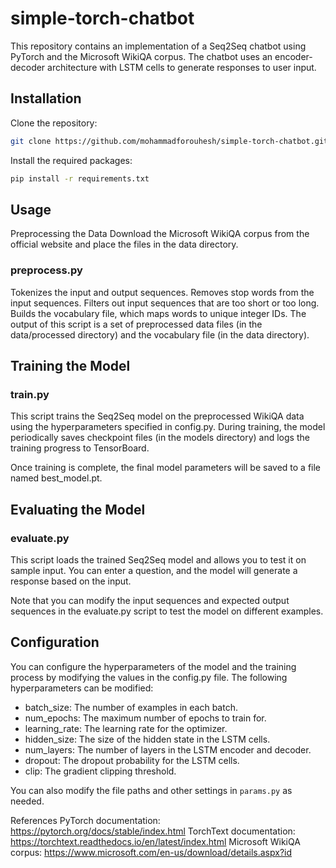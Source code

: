 # simple-torch-chatbot

This repository contains an implementation of a Seq2Seq chatbot using PyTorch and the Microsoft WikiQA corpus. The chatbot uses an encoder-decoder architecture with LSTM cells to generate responses to user input.

## Installation
Clone the repository:

```bash
git clone https://github.com/mohammadforouhesh/simple-torch-chatbot.git
```

Install the required packages:

```bash
pip install -r requirements.txt
```

## Usage
Preprocessing the Data
Download the Microsoft WikiQA corpus from the official website and place the files in the data directory.


### preprocess.py

Tokenizes the input and output sequences.
Removes stop words from the input sequences.
Filters out input sequences that are too short or too long.
Builds the vocabulary file, which maps words to unique integer IDs.
The output of this script is a set of preprocessed data files (in the data/processed directory) and the vocabulary file (in the data directory).

## Training the Model

### train.py

This script trains the Seq2Seq model on the preprocessed WikiQA data using the hyperparameters specified in config.py. During training, the model periodically saves checkpoint files (in the models directory) and logs the training progress to TensorBoard.

Once training is complete, the final model parameters will be saved to a file named best_model.pt.

## Evaluating the Model

### evaluate.py

This script loads the trained Seq2Seq model and allows you to test it on sample input. You can enter a question, and the model will generate a response based on the input.

Note that you can modify the input sequences and expected output sequences in the evaluate.py script to test the model on different examples.

## Configuration
You can configure the hyperparameters of the model and the training process by modifying the values in the config.py file. The following hyperparameters can be modified:

- batch_size: The number of examples in each batch.
- num_epochs: The maximum number of epochs to train for.
- learning_rate: The learning rate for the optimizer.
- hidden_size: The size of the hidden state in the LSTM cells.
- num_layers: The number of layers in the LSTM encoder and decoder.
- dropout: The dropout probability for the LSTM cells.
- clip: The gradient clipping threshold.

You can also modify the file paths and other settings in `params.py` as needed.

References
PyTorch documentation: https://pytorch.org/docs/stable/index.html
TorchText documentation: https://torchtext.readthedocs.io/en/latest/index.html
Microsoft WikiQA corpus: https://www.microsoft.com/en-us/download/details.aspx?id
